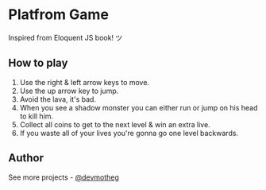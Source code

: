 # Platfrom Game

Inspired from Eloquent JS book! ツ

## How to play

1. Use the right & left arrow keys to move.
2. Use the up arrow key to jump.
3. Avoid the lava, it's bad.
4. When you see a shadow monster you can either run or jump on his head to kill him.
5. Collect all coins to get to the next level & win an extra live.
6. If you waste all of your lives you're gonna go one level backwards.

## Author

See more projects - [@devmotheg](https://github.com/devmotheg?tab=repositories)
